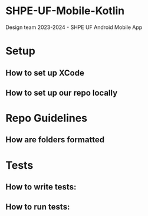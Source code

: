 # SHPE-UF-Mobile-Kotlin
Design team 2023-2024 - SHPE UF Android Mobile App

# Setup

## How to set up XCode

## How to set up our repo locally

# Repo Guidelines

## How are folders formatted

# Tests

## How to write tests:

## How to run tests:
